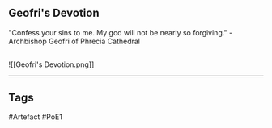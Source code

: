 ## Geofri's Devotion
"Confess your sins to me. My god will not be nearly so forgiving."
\- Archbishop Geofri of Phrecia Cathedral
##
![[Geofri's Devotion.png]]

---
## Tags
#Artefact
#PoE1